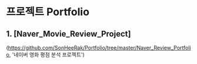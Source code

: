 # 프로젝트 Portfolio

## 1. [Naver_Movie_Review_Project]

(https://github.com/SonHeeRak/Portfolio/tree/master/Naver_Review_Portfolio, '네이버 영화 평점 분석 프로젝트')

